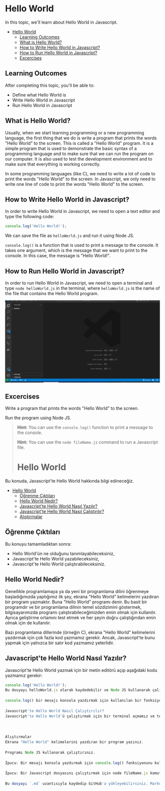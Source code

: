 # Hello World

In this topic, we'll learn about Hello World in Javascript.

- [Hello World](#hello-world)
  - [Learning Outcomes](#learning-outcomes)
  - [What is Hello World?](#what-is-hello-world)
  - [How to Write Hello World in Javascript?](#how-to-write-hello-world-in-javascript)
  - [How to Run Hello World in Javascript?](#how-to-run-hello-world-in-javascript)
  - [Excercises](#excercises)

## Learning Outcomes

After completing this topic, you'll be able to:

- Define what Hello World is
- Write Hello World in Javascript
- Run Hello World in Javascript

## What is Hello World?

Usually, when we start learning programming or a new programming language, the first thing that we do is write a program that prints the words "Hello World" to the screen. This is called a "Hello World" program. It is a simple program that is used to demonstrate the basic syntax of a programming language and to make sure that we can run the program on our computer. It is also used to test the development environment and to make sure that everything is working correctly.

In some programming languages (like C), we need to write a lot of code to print the words "Hello World" to the screen. In Javascript, we only need to write one line of code to print the words "Hello World" to the screen.

## How to Write Hello World in Javascript?

In order to write Hello World in Javascript, we need to open a text editor and type the following code:

```javascript
console.log('Hello World!');
```

We can save the file as `helloWorld.js` and run it using Node JS.

`console.log()` is a function that is used to print a message to the console. It takes one argument, which is the message that we want to print to the console. In this case, the message is "Hello World!".

## How to Run Hello World in Javascript?

In order to run Hello World in Javascript, we need to open a terminal and type `node helloWorld.js` in the terminal, where `helloWorld.js` is the name of the file that contains the Hello World program.

![Running Hello World](RunningHelloWorld.gif)

## Excercises

Write a program that prints the words "Hello World" to the screen.

Run the program using Node JS.

> **Hint:** You can use the `console.log()` function to print a message to the console.
>
> **Hint:** You can use the `node fileName.js` command to run a Javascript file.
>
> # Hello World

Bu konuda, Javascript'te Hello World hakkında bilgi edineceğiz.

- [Hello World](#hello-world)
  - [Öğrenme Çıktıları](#öğrenme-çıktıları)
  - [Hello World Nedir?](#hello-world-nedir)
  - [Javascript'te Hello World Nasıl Yazılır?](#javascripte-hello-world-nasıl-yazılır)
  - [Javascript'te Hello World Nasıl Çalıştırılır?](#javascripte-hello-world-nasıl-çalıştırılır)
  - [Alıştırmalar](#alıştırmalar)

## Öğrenme Çıktıları

Bu konuyu tamamladıktan sonra:

- Hello World'ün ne olduğunu tanımlayabileceksiniz,
- Javascript'te Hello World yazabileceksiniz,
- Javascript'te Hello World çalıştırabileceksiniz.

## Hello World Nedir?

Genellikle programlamaya ya da yeni bir programlama dilini öğrenmeye başladığımızda yaptığımız ilk şey, ekrana "Hello World" kelimelerini yazdıran bir program yazmaktır. Buna "Hello World" programı denir. Bu basit bir programdır ve bir programlama dilinin temel sözdizimini göstermek, bilgisayarımızda programı çalıştırabileceğimizden emin olmak için kullanılır. Ayrıca geliştirme ortamını test etmek ve her şeyin doğru çalıştığından emin olmak için de kullanılır.

Bazı programlama dillerinde (örneğin C), ekrana "Hello World" kelimelerini yazdırmak için çok fazla kod yazmamız gerekir. Ancak, Javascript'te bunu yapmak için yalnızca bir satır kod yazmamız yeterlidir.

## Javascript'te Hello World Nasıl Yazılır?

Javascript'te Hello World yazmak için bir metin editörü açıp aşağıdaki kodu yazmamız gerekir:

```javascript
console.log('Hello World!');
Bu dosyayı helloWorld.js olarak kaydedebilir ve Node JS kullanarak çalıştırabilirsiniz.

console.log() bir mesajı konsola yazdırmak için kullanılan bir fonksiyondur. Bu fonksiyon bir argüman alır ve bu argüman, konsola yazdırmak istediğimiz mesajdır. Bu durumda mesaj "Hello World!"dir.

Javascript'te Hello World Nasıl Çalıştırılır?
Javascript'te Hello World'ü çalıştırmak için bir terminal açmamız ve terminale node helloWorld.js yazmamız gerekir. Burada helloWorld.js, Hello World programını içeren dosyanın adıdır.



Alıştırmalar
Ekrana "Hello World" kelimelerini yazdıran bir program yazınız.

Programı Node JS kullanarak çalıştırınız.

İpucu: Bir mesajı konsola yazdırmak için console.log() fonksiyonunu kullanabilirsiniz.

İpucu: Bir Javascript dosyasını çalıştırmak için node fileName.js komutunu kullanabilirsiniz.

Bu dosyayı `.md` uzantısıyla kaydedip GitHub'a yükleyebilirsiniz. Markdown formatı, içeriği düzenli ve okunabilir bir şekilde sunar.
